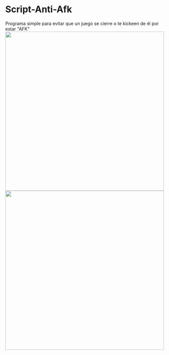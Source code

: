 # Script-Anti-Afk
Programa simple para evitar que un juego se cierre o te kickeen de él por estar "AFK"
<img src="https://github.com/strpalgato/Script-Anti-Afk/assets/103138376/564ab67b-7f93-4944-9bc8-b398339486d9" width="500"/>
<img src="https://github.com/strpalgato/Script-Anti-Afk/assets/103138376/39141eff-b842-4d11-8686-7e1ee3cd41ad" width="500"/>
